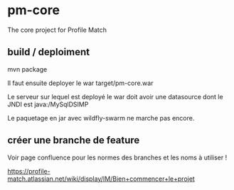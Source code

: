 # pm-core
The core project for Profile Match

## build / deploiment

mvn package

Il faut ensuite deployer le war target/pm-core.war

Le serveur sur lequel est deployé le war doit avoir une datasource dont le JNDI est java:/MySqlDSIMP

Le paquetage en jar avec wildfly-swarm ne marche pas encore.

## créer une branche de feature
Voir page confluence pour les normes des branches et les noms à utiliser !

https://profile-match.atlassian.net/wiki/display/IM/Bien+commencer+le+projet
